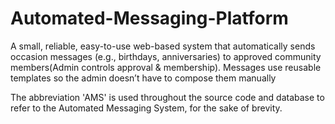 # Automated-Messaging-Platform
A small, reliable, easy-to-use web-based system that automatically sends occasion messages (e.g., birthdays, anniversaries) to approved community members(Admin controls approval &amp; membership). Messages use reusable templates so the admin doesn’t have to compose them manually

The abbreviation 'AMS' is used throughout the source code and database to refer to the Automated Messaging System, for the sake of brevity.